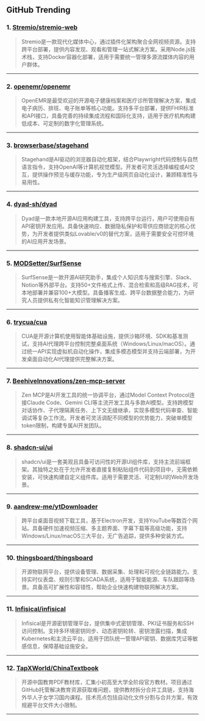 ## GitHub Trending


### 1. [Stremio/stremio-web](https://github.com/Stremio/stremio-web)
> Stremio是一款现代化媒体中心，通过插件化架构聚合全网视频资源。支持跨平台部署，提供内容发现、观看和管理一站式解决方案。采用Node.js技术栈，支持Docker容器化部署，适用于需要统一管理多源流媒体内容的用户群体。
---

### 2. [openemr/openemr](https://github.com/openemr/openemr)
> OpenEMR是最受欢迎的开源电子健康档案和医疗诊所管理解决方案，集成电子病历、排班、电子账单等核心功能。支持多平台部署，提供FHIR标准和API接口，具备完善的持续集成流程和国际化支持，适用于医疗机构构建低成本、可定制的数字化管理系统。
---

### 3. [browserbase/stagehand](https://github.com/browserbase/stagehand)
> Stagehand是AI驱动的浏览器自动化框架，结合Playwright代码控制与自然语言指令，支持OpenAI等计算机视觉模型。开发者可灵活选择编程或AI交互，提供操作预览与缓存功能，专为生产级网页自动化设计，兼顾精准性与易用性。
---

### 4. [dyad-sh/dyad](https://github.com/dyad-sh/dyad)
> Dyad是一款本地开源AI应用构建工具，支持跨平台运行，用户可使用自有API密钥开发应用。具备快速响应、数据隐私保护和零供应商锁定的核心优势，为开发者提供类似Lovable/v0的替代方案，适用于需要安全可控环境的AI应用开发场景。
---

### 5. [MODSetter/SurfSense](https://github.com/MODSetter/SurfSense)
> SurfSense是一款开源AI研究助手，集成个人知识库与搜索引擎、Slack、Notion等外部平台。支持50+文件格式上传、混合检索和高级RAG技术，可本地部署并兼容100+大模型。具备播客生成、跨平台数据整合能力，为研究人员提供私有化智能知识管理解决方案。
---

### 6. [trycua/cua](https://github.com/trycua/cua)
> CUA是开源计算机使用智能体基础设施，提供沙箱环境、SDK和基准测试，支持AI代理跨平台控制完整桌面系统（Windows/Linux/macOS）。通过统一API实现虚拟机自动化操作，集成多模态模型并支持云端部署，为开发桌面自动化AI代理提供完整解决方案。
---

### 7. [BeehiveInnovations/zen-mcp-server](https://github.com/BeehiveInnovations/zen-mcp-server)
> Zen MCP是AI开发工具的统一协调平台，通过Model Context Protocol连接Claude Code、Gemini CLI等主流开发工具与多款AI模型。支持跨模型对话协作、子代理隔离任务、上下文无缝继承，实现多模型代码审查、智能调试等复杂工作流。开发者可灵活调配不同模型的优势能力，突破单模型token限制，构建专属AI开发团队。
---

### 8. [shadcn-ui/ui](https://github.com/shadcn-ui/ui)
> shadcn/ui是一套美观且具备可访问性的开源UI组件库，支持主流前端框架。其独特之处在于允许开发者直接复制粘贴组件代码到项目中，无需依赖安装，可快速构建自定义组件库。适用于需要灵活、可定制UI的Web开发场景。
---

### 9. [aandrew-me/ytDownloader](https://github.com/aandrew-me/ytDownloader)
> 跨平台桌面音视频下载工具，基于Electron开发，支持YouTube等数百个网站。具备硬件加速视频压缩、多主题界面、字幕下载等高级功能，支持Windows/Linux/macOS三大平台，无广告追踪，提供多种安装方式。
---

### 10. [thingsboard/thingsboard](https://github.com/thingsboard/thingsboard)
> 开源物联网平台，提供设备管理、数据采集、处理和可视化全链路能力。支持实时仪表盘、规则引擎和SCADA系统，适用于智能能源、车队跟踪等场景。具备高可扩展性和容错性，帮助企业快速构建物联网解决方案。
---

### 11. [Infisical/infisical](https://github.com/Infisical/infisical)
> Infisical是开源密钥管理平台，提供集中式密钥管理、PKI证书服务和SSH访问控制。支持多环境密钥同步、动态密钥轮转、密钥泄露扫描，集成Kubernetes和主流云平台。适用于团队统一管理API密钥、数据库凭证等敏感信息，保障基础设施安全。
---

### 12. [TapXWorld/ChinaTextbook](https://github.com/TapXWorld/ChinaTextbook)
> 开源中国教育PDF教材库，汇集小初高至大学全阶段官方教材。项目通过GitHub托管解决教育资源获取难问题，提供教材拆分合并工具链，支持海外华人子女学习国内课程。技术亮点包括自动化文件分割与合并方案，有效规避平台文件大小限制。
---
